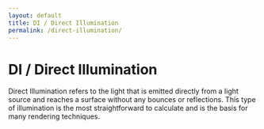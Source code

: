 ```yaml
---
layout: default
title: DI / Direct Illumination
permalink: /direct-illumination/
---
```


# DI / Direct Illumination

Direct Illumination refers to the light that is emitted directly from a light source and reaches a surface without any bounces or reflections. This type of illumination is the most straightforward to calculate and is the basis for many rendering techniques.